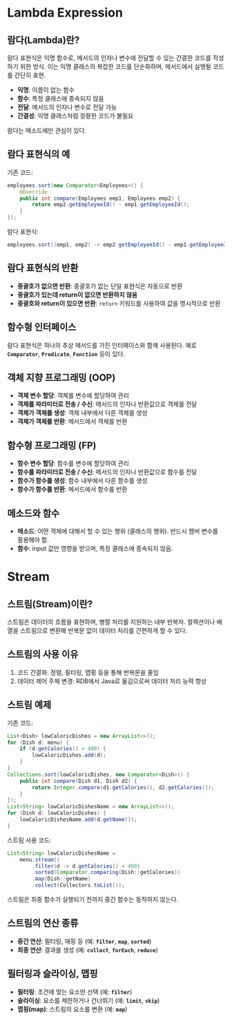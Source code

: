 # Lambda Expression

## 람다(Lambda)란?
람다 표현식은 익명 함수로, 메서드의 인자나 변수에 전달할 수 있는 간결한 코드를 작성하기 위한 방식. 이는 익명 클래스의 복잡한 코드를 단순화하며, 메서드에서 실행될 코드를 간단히 표현.

- **익명**: 이름이 없는 함수
- **함수**: 특정 클래스에 종속되지 않음
- **전달**: 메서드의 인자나 변수로 전달 가능
- **간결성**: 익명 클래스처럼 장황한 코드가 불필요

람다는 메소드에만 관심이 있다.

## 람다 표현식의 예
기존 코드:
```java
employees.sort(new Comparator<Employees>() {
    @Override
    public int compare(Employees emp1, Employees emp2) {
        return emp2.getEmployeeId() - emp1.getEmployeeId();
    }
});
```
람다 표현식:
```java
employees.sort((emp1, emp2) -> emp2.getEmployeeId() - emp1.getEmployeeId());
```

## 람다 표현식의 반환
- **중괄호가 없으면 반환**: 중괄호가 없는 단일 표현식은 자동으로 반환
- **중괄호가 있는데 return이 없으면 반환하지 않음**
- **중괄호와 return이 있으면 반환**: `return` 키워드를 사용하여 값을 명시적으로 반환

## 함수형 인터페이스
람다 표현식은 하나의 추상 메서드를 가진 인터페이스와 함께 사용된다. 예로 **`Comparator`**, **`Predicate`**, **`Function`** 등이 있다.

## 객체 지향 프로그래밍 (OOP)
- **객체 변수 할당**: 객체를 변수에 할당하여 관리
- **객체를 파라미터로 전송 / 수신**: 메서드의 인자나 반환값으로 객체를 전달
- **객체가 객체를 생성**: 객체 내부에서 다른 객체를 생성
- **객체가 객체를 반환**: 메서드에서 객체를 반환

## 함수형 프로그래밍 (FP)
- **함수 변수 할당**: 함수를 변수에 할당하여 관리
- **함수를 파라미터로 전송 / 수신**: 메서드의 인자나 반환값으로 함수를 전달
- **함수가 함수를 생성**: 함수 내부에서 다른 함수를 생성
- **함수가 함수를 반환**: 메서드에서 함수를 반환

## 메소드와 함수
- **메소드**: 어떤 객체에 대해서 할 수 있는 행위 (클래스의 행위). 반드시 멤버 변수를 활용해야 함.
- **함수**: input 값만 영향을 받으며, 특정 클래스에 종속되지 않음.

# Stream

## 스트림(Stream)이란?
스트림은 데이터의 흐름을 표현하며, 병렬 처리를 지원하는 내부 반복자. 컬렉션이나 배열을 스트림으로 변환해 반복문 없이 데이터 처리를 간편하게 할 수 있다.

## 스트림의 사용 이유
1. 코드 간결화: 정렬, 필터링, 맵핑 등을 통해 반복문을 줄임
2. 데이터 제어 주체 변경: RDB에서 Java로 옮김으로써 데이터 처리 능력 향상

## 스트림 예제
기존 코드:
```java
List<Dish> lowCaloricDishes = new ArrayList<>();
for (Dish d: menu) {
    if (d.getCalories() < 400) {
        lowCaloricDishes.add(d);
    }
}
Collections.sort(lowCaloricDishes, new Comparator<Dish>() {
    public int compare(Dish d1, Dish d2) {
        return Integer.compare(d1.getCalories(), d2.getCalories());
    }
});
List<String> lowCaloricDishesName = new ArrayList<>();
for (Dish d: lowCaloricDishes) {
    lowCaloricDishesName.add(d.getName());
}
```

스트림 사용 코드:
```java
List<String> lowCaloricDishesName = 
    menu.stream()
        .filter(d -> d.getCalories() < 400)
        .sorted(Comparator.comparing(Dish::getCalories))
        .map(Dish::getName)
        .collect(Collectors.toList());
```

스트림은 최종 함수가 실행되기 전까지 중간 함수는 동작하지 않는다.

## 스트림의 연산 종류
- **중간 연산**: 필터링, 매핑 등 (예: **`filter`**, **`map`**, **`sorted`**)
- **최종 연산**: 결과를 생성 (예: **`collect`**, **`forEach`**, **`reduce`**)

## 필터링과 슬라이싱, 맵핑
- **필터링**: 조건에 맞는 요소만 선택 (예: **`filter`**)
- **슬라이싱**: 요소를 제한하거나 건너뛰기 (예: **`limit`**, **`skip`**)
- **맵핑(map)**: 스트림의 요소를 변환 (예: **`map`**)
